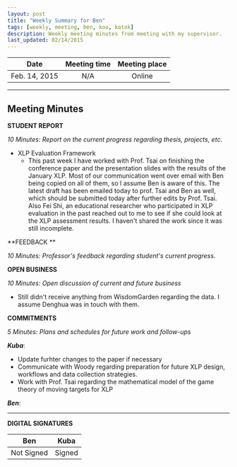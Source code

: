 ```yaml
---
layout: post
title: "Weekly Summary for Ben"
tags: [weekly, meeting, ben, koo, kotok]
description: Weekly meeting minutes from meeting with my supervisor.
last_updated: 02/14/2015
---
```


|**Date** |**Meeting time**|**Meeting place**
| ------------- |:----------------:|:-------:
|Feb. 14, 2015| N/A | Online


----------


Meeting Minutes
------

 **STUDENT REPORT** 

 *10 Minutes: Report on the current progress regarding thesis, projects, etc.*

 - XLP Evaluation Framework
	 - This past week I have worked with Prof. Tsai on finishing the conference paper and the presentation slides with the results of the January XLP. Most of our communication went over email with Ben being copied on all of them, so I assume Ben is aware of this. The latest draft has been emailed today to prof. Tsai and Ben as well, which should be submitted today after further edits by Prof. Tsai. Also Fei Shi, an educational researcher who participated in XLP evaluation in the past reached out to me to see if she could look at the XLP assessment results. I haven't shared the work since it was still incomplete.


**FEEDBACK **
 
 *10 Minutes: Professor's feedback regarding student's current progress.*
 


**OPEN BUSINESS**

*10 Minutes: Open discussion of current and future business*

- Still didn't receive anything from WisdomGarden regarding the data. I assume Denghua was in touch with them.


**COMMITMENTS**

*5 Minutes: Plans and schedules for future work and follow-ups*



***Kuba***:

 - Update furhter changes to the paper if necessary
 - Communicate with Woody regarding preparation for future XLP design, workflows and data collection strategies.
 - Work with Prof. Tsai regarding the mathematical model of the game theory of moving targets for XLP

***Ben***:




----------


**DIGITAL SIGNATURES**

|**Ben** |**Kuba**|
| ------------- |----------------|
|Not Signed| Signed
